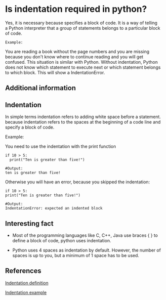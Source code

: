 # Is indentation required in python?

Yes, it is necessary because specifies a block of code. It is a way of telling a Python interpreter that a group of statements belongs to a particular block of code.

`Example:`

You are reading a book without the page numbers and you are  missing because you don't know  where to continue reading and you will get confused. This situation is similar with Python. Without indentation, Python does not know which statement to execute next or which statement belongs to which block. This will show a IndentationError.

## Additional information

## Indentation

In simple terms indentation refers to adding white space before a statement. because indentation refers to the spaces at the beginning of a code line and specify a block of code.

Example:

You need to use the indentation with the print function

```python3
if 10 > 5:
  print("Ten is greater than five!")

#Output:
ten is greater than five!
```

Otherwise you will have an error, because you skipped the indentation:

```python3
if 10 > 5:
print("Ten is greater than five!")

#Output:
IndentationError: expected an indented block
```

## Interesting fact

* Most of the programming languages like C, C++, Java use braces { } to define a block of code, python uses indentation.

* Python uses 4 spaces as indentation by default. However, the number of spaces is up to you, but a minimum of 1 space has to be used.

## References

[Indentation definition](https://www.w3schools.com/python/gloss_python_indentation.asp)

[Indentation example](https://www.geeksforgeeks.org/indentation-in-python/)
